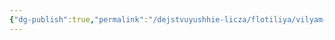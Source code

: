```yaml
---
{"dg-publish":true,"permalink":"/dejstvuyushhie-licza/flotiliya/vilyam-shin/","dgPassFrontmatter":true}
---
```


